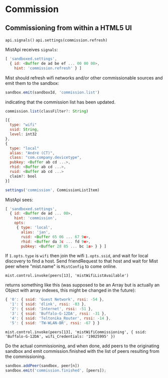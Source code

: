 # Commission

## Commissioning from within a HTML5 UI

`api.signals()`
`api.settings(commission.refresh)`

MistApi receives `signals`:

```js
[ 'sandboxed.settings',
  { id: <Buffer de ad be ef ... 00 00 00>,
    hint: 'commission.refresh' } ]
```

Mist should refresh wifi networks and/or other commissionable sources and emit them to the sandbox:


```js
sandbox.emit(sandboxId, 'commission.list')
```

indicating that the commission list has been updated.

```js
commission.list(classFilter?: String)
```

```js
[{
  type: "wifi"
  ssid: String,
  level: int32
},
{ 
  type: "local"
  alias: "André (CT)",
  class: "com.company.devicetype",
  pubkey: <Buffer ab cd ...>,
  rhid: <Buffer ab cd ...>,
  ruid: <Buffer ab cd ...>
  claim?: bool
}]
```

```js
settings('commission', CommissionListItem)
```

MistApi sees:

```js
[ 'sandboxed.settings',
  { id: <Buffer de ad ... 00>,
    hint: 'commission',
    opts: 
     { type: 'local',
       alias: 'jan',
       ruid: <Buffer 65 06 ... 67 9e>,
       rhid: <Buffer da 3c ... fd 9e>,
       pubkey: <Buffer 28 85 ... bc 1a> } } ]
```

If `1.opts.type` is `wifi` then join the wifi `1.opts.ssid`, and wait for local discovery to find a host. Send friendRequest to that host and wait for Mist peer where "mist.name" is `MistConfig`  to come online. 

`mist.control.invoke(peers[13], 'mistWifiListAvailable')`

returns something like this (was supposed to be an Array but is actually an Object with array indexes, this might be changed in the future):

```javascript
{ '0': { ssid: 'Guest Network', rssi: -54 },
  '1': { ssid: 'dlink', rssi: -83 },
  '2': { ssid: 'Internet', rssi: -51 },
  '3': { ssid: 'Buffalo-G-12DA', rssi: -31 },
  '4': { ssid: 'Teltonika_Router', rssi: -14 },
  '5': { ssid: 'TW-WLAN-BR', rssi: -67 } }
```


`mist.control.invoke(peers[13], 'mistWifiCommissioning', { ssid: 'Buffalo-G-12DA', wifi_Credentials: '19025995' })`


Do the actual commissioning, and when done, add peers to the originating sandbox and emit commission.finished with the list of peers resulting from the commissioning.

```js
sandbox.addPeer(sandbox, peer[n])
sandbox.emit('commission.finished', [peers]);
```



